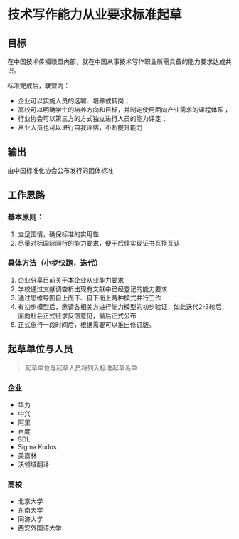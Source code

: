 # 技术写作能力从业要求标准起草

## 目标

在中国技术传播联盟内部，就在中国从事技术写作职业所需具备的能力要求达成共识。

标准完成后，联盟内：
* 企业可以实施人员的选聘、培养或转岗；
* 高校可以明确学生的培养方向和目标，并制定使用面向产业需求的课程体系；
* 行业协会可以第三方的方式独立进行人员的能力评定；
* 从业人员也可以进行自我评估，不断提升能力

## 输出
由中国标准化协会公布发行的团体标准

## 工作思路

### 基本原则：
1. 立足国情，确保标准的实用性
2. 尽量对标国际同行的能力要求，便于后续实现证书互换互认


### 具体方法（小步快跑，迭代）
1. 企业分享目前关于本企业从业能力要求
2. 学校通过文献调查析出现有文献中已经登记的能力要求
3. 通过思维导图自上而下、自下而上两种模式并行工作
4. 有初步模型后，邀请各相关方进行能力模型的初步验证，如此迭代2-3轮后，面向社会正式征求反馈意见，最后正式公布
5. 正式施行一段时间后，根据需要可以推出修订版。


## 起草单位与人员

> 起草单位与起草人员将列入标准起草名单

### 企业

* 华为
* 中兴
* 阿里
* 百度
* SDL
* Sigma Kudos
* 美嘉林
* 沃领域翻译

### 高校

* 北京大学
* 东南大学
* 同济大学
* 西安外国语大学

